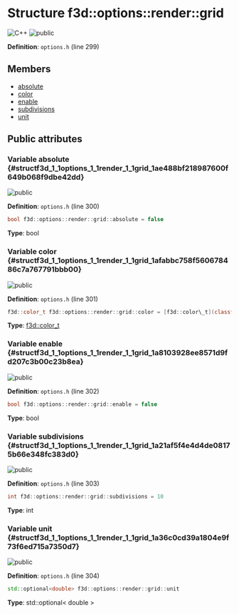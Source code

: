 # Structure f3d::options::render::grid

![][C++]
![][public]

**Definition**: `options.h` (line 299)





## Members

* [absolute](structf3d_1_1options_1_1render_1_1grid.md#structf3d_1_1options_1_1render_1_1grid_1ae488bf218987600f649b068f9dbe42dd)
* [color](structf3d_1_1options_1_1render_1_1grid.md#structf3d_1_1options_1_1render_1_1grid_1afabbc758f560678486c7a767791bbb00)
* [enable](structf3d_1_1options_1_1render_1_1grid.md#structf3d_1_1options_1_1render_1_1grid_1a8103928ee8571d9fd207c3b00c23b8ea)
* [subdivisions](structf3d_1_1options_1_1render_1_1grid.md#structf3d_1_1options_1_1render_1_1grid_1a21af5f4e4d4de08175b66e348fc383d0)
* [unit](structf3d_1_1options_1_1render_1_1grid.md#structf3d_1_1options_1_1render_1_1grid_1a36c0cd39a1804e9f73f6ed715a7350d7)

## Public attributes

### Variable absolute {#structf3d_1_1options_1_1render_1_1grid_1ae488bf218987600f649b068f9dbe42dd}

![][public]

**Definition**: `options.h` (line 300)


```cpp
bool f3d::options::render::grid::absolute = false
```








**Type**: bool



### Variable color {#structf3d_1_1options_1_1render_1_1grid_1afabbc758f560678486c7a767791bbb00}

![][public]

**Definition**: `options.h` (line 301)


```cpp
f3d::color_t f3d::options::render::grid::color = [f3d::color\_t](classf3d_1_1color__t.md){0.0, 0.0, 0.0}
```








**Type**: [f3d::color\_t](classf3d_1_1color__t.md)



### Variable enable {#structf3d_1_1options_1_1render_1_1grid_1a8103928ee8571d9fd207c3b00c23b8ea}

![][public]

**Definition**: `options.h` (line 302)


```cpp
bool f3d::options::render::grid::enable = false
```








**Type**: bool



### Variable subdivisions {#structf3d_1_1options_1_1render_1_1grid_1a21af5f4e4d4de08175b66e348fc383d0}

![][public]

**Definition**: `options.h` (line 303)


```cpp
int f3d::options::render::grid::subdivisions = 10
```








**Type**: int



### Variable unit {#structf3d_1_1options_1_1render_1_1grid_1a36c0cd39a1804e9f73f6ed715a7350d7}

![][public]

**Definition**: `options.h` (line 304)


```cpp
std::optional<double> f3d::options::render::grid::unit
```








**Type**: std::optional< double >



[public]: https://img.shields.io/badge/-public-brightgreen (public)
[C++]: https://img.shields.io/badge/language-C%2B%2B-blue (C++)
[const]: https://img.shields.io/badge/-const-lightblue (const)
[protected]: https://img.shields.io/badge/-protected-yellow (protected)
[static]: https://img.shields.io/badge/-static-lightgrey (static)